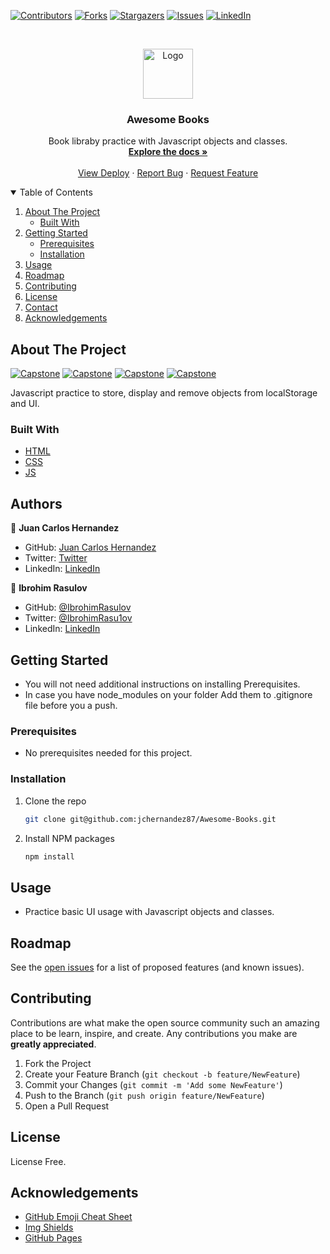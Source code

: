 [![Contributors][contributors-shield]][contributors-url]
[![Forks][forks-shield]][forks-url]
[![Stargazers][stars-shield]][stars-url]
[![Issues][issues-shield]][issues-url]
[![LinkedIn][linkedin-shield]][linkedin-url]



<!-- PROJECT LOGO -->
<br />
<p align="center">
  <a href="https://github.com/jchernandez87/Awesome-Books"">
    <img src="https://user-images.githubusercontent.com/44485810/121365647-71b70400-c8fe-11eb-8ca7-b8295f16c12a.png" alt="Logo" width="80" height="80">
  </a>

  <h3 align="center">Awesome Books</h3>

  <p align="center">
    Book libraby practice with Javascript objects and classes.
    <br />
    <a href="https://github.com/jchernandez87/Awesome-Books"><strong>Explore the docs »</strong></a>
    <br />
    <br />
    <a href="https://jchernandez87.github.io/Awesome-Books"">View Deploy</a>
    ·
    <a href="https://github.com/jchernandez87/Awesome-Books"/issues">Report Bug</a>
    ·
    <a href="https://github.com/jchernandez87/Awesome-Books"/issues">Request Feature</a>
  </p>
</p>



<!-- TABLE OF CONTENTS -->
<details open="open">
  <summary>Table of Contents</summary>
  <ol>
    <li>
      <a href="#about-the-project">About The Project</a>
      <ul>
        <li><a href="#built-with">Built With</a></li>
      </ul>
    </li>
    <li>
      <a href="#getting-started">Getting Started</a>
      <ul>
        <li><a href="#prerequisites">Prerequisites</a></li>
        <li><a href="#installation">Installation</a></li>
      </ul>
    </li>
    <li><a href="#usage">Usage</a></li>
    <li><a href="#roadmap">Roadmap</a></li>
    <li><a href="#contributing">Contributing</a></li>
    <li><a href="#license">License</a></li>
    <li><a href="#contact">Contact</a></li>
    <li><a href="#acknowledgements">Acknowledgements</a></li>
  </ol>
</details>



<!-- ABOUT THE PROJECT -->
## About The Project

[![Capstone][product-screenshot]](https://jchernandez87.github.io/Awesome-Books)
[![Capstone][product-screenshot2]](https://jchernandez87.github.io/Awesome-Books)
[![Capstone][product-screenshot3]](https://jchernandez87.github.io/Awesome-Books)
[![Capstone][product-screenshot4]](https://jchernandez87.github.io/Awesome-Books)

Javascript practice to store, display and remove objects from localStorage and UI.

### Built With

* [HTML](https://www.w3schools.com/html/)
* [CSS](https://www.w3schools.com/css/)
* [JS](https://www.javascript.com/)


## Authors

👤 **Juan Carlos Hernandez**

- GitHub: [Juan Carlos Hernandez](https://github.com/jchernandez87)
- Twitter: [Twitter](https://twitter.com/Juancar70771241)
- LinkedIn: [LinkedIn](https://www.linkedin.com/in/juan-carlos-hernandez-200a05175)

👤 **Ibrohim Rasulov**

- GitHub: [@IbrohimRasulov](https://github.com/IbrohimRasulov)
- Twitter: [@IbrohimRasu1ov](https://twitter.com/IbrohimRasu1ov)
- LinkedIn: [LinkedIn](https://www.linkedin.com/in/ibrohim-rasulov-a88352209/)

<!-- GETTING STARTED -->
## Getting Started

* You will not need additional instructions on installing Prerequisites.
* In case you have node_modules on your folder Add them to .gitignore file before you a push.

### Prerequisites

* No prerequisites needed for this project.
 <!--
This is an example of how to list things you need to use the software and how to install them.
* npm
  ```sh
  npm install npm@latest -g
  ```
-->

### Installation
<!-- 1. Get a free API Key at [https://example.com](https://example.com) -->
1. Clone the repo
   ```sh
   git clone git@github.com:jchernandez87/Awesome-Books.git
   ```
2. Install NPM packages
   ```sh
   npm install
   ```
<!-- 4. Enter your API in `config.js`
   ```JS
   const API_KEY = 'ENTER YOUR API';
   ```
-->

<!-- USAGE EXAMPLES -->
## Usage

* Practice basic UI usage with Javascript objects and classes.

<!-- _For more examples, please refer to the [Documentation](https://example.com)_ -->


<!-- ROADMAP -->
## Roadmap

See the [open issues](https://github.com/jchernandez87/Awesome-Books/issues) for a list of proposed features (and known issues).



<!-- CONTRIBUTING -->
## Contributing

Contributions are what make the open source community such an amazing place to be learn, inspire, and create. Any contributions you make are **greatly appreciated**.

1. Fork the Project
2. Create your Feature Branch (`git checkout -b feature/NewFeature`)
3. Commit your Changes (`git commit -m 'Add some NewFeature'`)
4. Push to the Branch (`git push origin feature/NewFeature`)
5. Open a Pull Request


<!-- LICENSE -->
## License

License Free.
<!-- Distributed under the MIT License. See `LICENSE` for more information. -->



<!-- CONTACT 
## Contact

Juan Carlos - [@FindMeOnTwitter](https://twitter.com/Juancar70771241) - jchernandez827@gmail.com

Project Link: [https://github.com/jchernandez87/My-Portfolio](https://github.com/jchernandez87/Awesome-Books)

-->

<!-- ACKNOWLEDGEMENTS -->
## Acknowledgements
* [GitHub Emoji Cheat Sheet](https://www.webpagefx.com/tools/emoji-cheat-sheet)
* [Img Shields](https://shields.io)
* [GitHub Pages](https://pages.github.com)


<!-- MARKDOWN LINKS & IMAGES -->
<!-- https://www.markdownguide.org/basic-syntax/#reference-style-links -->
[contributors-shield]: https://img.shields.io/github/contributors/jchernandez87/Awesome-Books?style=for-the-badge
[contributors-url]: https://github.com/jchernandez87/Awesome-Books/graphs/contributors
[forks-shield]: https://img.shields.io/github/forks/jchernandez87/Awesome-Books?style=for-the-badge
[forks-url]: https://github.com/jchernandez87/Awesome-Books/network/members
[stars-shield]: https://img.shields.io/github/stars/jchernandez87/Awesome-Books?style=for-the-badge
[stars-url]: https://github.com/jchernandez87/Awesome-Books/stargazers
[issues-shield]: https://img.shields.io/github/issues/jchernandez87/Awesome-Books?style=for-the-badge
[issues-url]: https://github.com/jchernandez87/Awesome-Books/issues
[linkedin-shield]: https://img.shields.io/badge/-LinkedIn-black.svg?style=for-the-badge&logo=linkedin&colorB=555
[linkedin-url]: https://www.linkedin.com/in/juan-carlos-hernandez-200a05175
[product-screenshot]: https://user-images.githubusercontent.com/44485810/124983207-4a3a8080-dffd-11eb-9ae8-2ec6f79aab29.png
[product-screenshot2]: https://user-images.githubusercontent.com/44485810/124983545-b5845280-dffd-11eb-851f-85d428b9c445.png
[product-screenshot3]: https://user-images.githubusercontent.com/44485810/124983673-df3d7980-dffd-11eb-8dd4-22d858e76bfc.png
[product-screenshot4]: https://user-images.githubusercontent.com/44485810/124983713-ec5a6880-dffd-11eb-80de-5f1aced4c299.png





